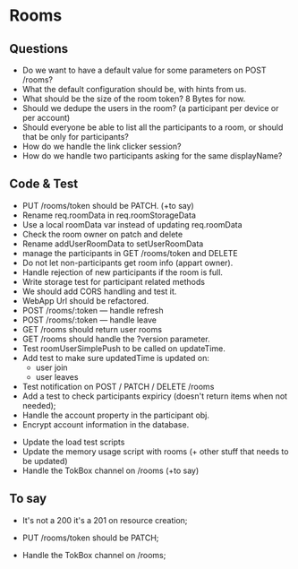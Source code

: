 # Rooms


## Questions

- Do we want to have a default value for some parameters on POST /rooms?
- What the default configuration should be, with hints from us.
- What should be the size of the room token? 8 Bytes for now.
- Should we dedupe the users in the room? (a participant per device or per account)
- Should everyone be able to list all the participants to a room, or should that be only for participants?
- How do we handle the link clicker session?
- How do we handle two participants asking for the same displayName?


## Code & Test

+ PUT /rooms/token should be PATCH. (+to say)
+ Rename req.roomData in req.roomStorageData
+ Use a local roomData var instead of updating req.roomData
+ Check the room owner on patch and delete
+ Rename addUserRoomData to setUserRoomData
+ manage the participants in GET /rooms/token and DELETE
+ Do not let non-participants get room info (appart owner).
+ Handle rejection of new participants if the room is full.
+ Write storage test for participant related methods
+ We should add CORS handling and test it.
+ WebApp Url should be refactored.
+ POST /rooms/:token — handle refresh
+ POST /rooms/:token — handle leave
+ GET /rooms should return user rooms
+ GET /rooms should handle the ?version parameter.
+ Test roomUserSimplePush to be called on updateTime.
+ Add test to make sure updatedTime is updated on:
   + user join
   + user leaves
+ Test notification on POST / PATCH / DELETE /rooms
+ Add a test to check participants expiricy (doesn't return items when not needed);
+ Handle the account property in the participant obj.
+ Encrypt account information in the database.
- Update the load test scripts
- Update the memory usage script with rooms (+ other stuff that needs to be updated)
- Handle the TokBox channel on /rooms (+to say)


## To say

- It's not a 200 it's a 201 on resource creation;
+ PUT /rooms/token should be PATCH;
- Handle the TokBox channel on /rooms;
